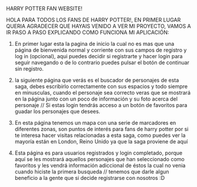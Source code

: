 HARRY POTTER FAN WEBSITE!

HOLA PARA TODOS LOS FANS DE HARRY POTTER!, EN PRIMER LUGAR QUERIA AGRADECER QUE HAYAIS VENIDO A VER MI PROYECTO, VAMOS A IR PASO A PASO EXPLICANDO COMO FUNCIONA MI APLICACIÓN:

1. En primer lugar esta la pagina de inicio la cual no es mas que una página de bienvenida normal y corriente con sus campos de registro y log in (opcional), aqui puedes decidir si registrarte y hacer login para seguir navegando o de lo contrario puedes pulsar el botón de continuar sin registro.

2. la siguiente página que verás es el buscador de personajes de esta saga, debes escribirlo correctamente con sus espacios y todo siempre en minusculas, cuando el personaje sea correcto veras que se mostrará en la página junto con un poco de información y su foto acerca del personaje // Si estas login tendrás acceso a un botón de favoritos para guadar los personajes que desees.

3. En esta página tenemos un mapa con una serie de marcadores en diferentes zonas, son puntos de interés para fans de harry potter por si te interesa hacer visitas relacionadas a esta saga, como puedes ver la mayoría están en London, Reino Unido ya que la saga proviene de aquí

4. Esta página es para usuarios registrados y login completado, porque aquí se les mostrará aquellos personajes que han seleccionado como favoritos y les vendrá información adiccional de éstos la cual no venia cuando hiciste la primera busqueda // tenemos que darle algun beneficio a la gente que si decide registrarse con nosotros :D